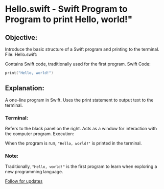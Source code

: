 # Hello.swift - Swift Program to Program to print Hello, world!"

## Objective:

Introduce the basic structure of a Swift program and printing to the terminal.
File: Hello.swift:

Contains Swift code, traditionally used for the first program.
Swift Code:

```swift
print("Hello, world!")
```

## Explanation:

A one-line program in Swift.
Uses the print statement to output text to the terminal.

### Terminal:

Refers to the black panel on the right.
Acts as a window for interaction with the computer program.
Execution:

When the program is run, `"Hello, world!"` is printed in the terminal.

### Note:

Traditionally, `"Hello, world!"` is the first program to learn when exploring a new programming language.

[Follow for updates](twitter.com/bhushcodes)
